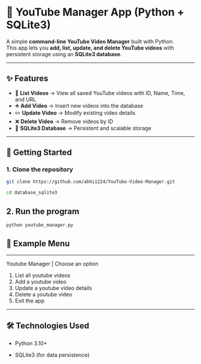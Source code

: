 # 🎥 YouTube Manager App (Python + SQLite3)

A simple **command-line YouTube Video Manager** built with Python.  
This app lets you **add, list, update, and delete YouTube videos** with persistent storage using an **SQLite3 database**.

---

## ✨ Features
- 📃 **List Videos** → View all saved YouTube videos with ID, Name, Time, and URL  
- ➕ **Add Video** → Insert new videos into the database  
- ✏️ **Update Video** → Modify existing video details  
- ❌ **Delete Video** → Remove videos by ID  
- 💾 **SQLite3 Database** → Persistent and scalable storage  

---

## 🚀 Getting Started

### 1. Clone the repository
```bash
git clone https://github.com/abhi1224/YouTube-Video-Manager.git
```
```bash
cd database_sqlite3
```
## 2. Run the program
```bash
python youtube_manager.py
```

## 📖 Example Menu
************************************************************
 Youtube Manager | Choose an option
1. List all youtube videos
2. Add a youtube video
3. Update a youtube video details
4. Delete a youtube video
5. Exit the app
************************************************************

## 🛠️ Technologies Used

- Python 3.10+

- SQLite3 (for data persistence)